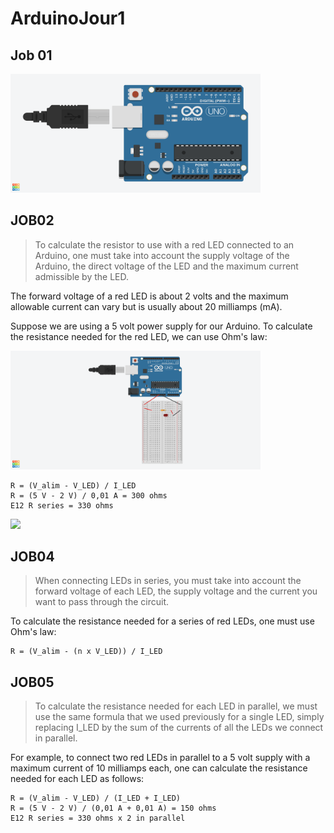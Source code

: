 # ArduinoJour1

## Job 01

<img width="400" src="Images/Job01.png">

## JOB02
> To calculate the resistor to use with a red LED connected to an Arduino, one must take into account the supply voltage of the Arduino, the direct voltage of the LED and the maximum current admissible by the LED.

The forward voltage of a red LED is about 2 volts and the maximum allowable current can vary but is usually about 20 milliamps (mA).

Suppose we are using a 5 volt power supply for our Arduino. To calculate the resistance needed for the red LED, we can use Ohm's law:

<img width="400" src="Images/Job02.png">

```
R = (V_alim - V_LED) / I_LED
R = (5 V - 2 V) / 0,01 A = 300 ohms
E12 R series = 330 ohms
```

<img width="400" src="Images/J2.HEIC">

## JOB04
> When connecting LEDs in series, you must take into account the forward voltage of each LED, the supply voltage and the current you want to pass through the circuit.

To calculate the resistance needed for a series of red LEDs, one must use Ohm's law:

```
R = (V_alim - (n x V_LED)) / I_LED
```

## JOB05

> To calculate the resistance needed for each LED in parallel, we must use the same formula that we used previously for a single LED, simply replacing I_LED by the sum of the currents of all the LEDs we connect in parallel.

For example, to connect two red LEDs in parallel to a 5 volt supply with a maximum current of 10 milliamps each, one can calculate the resistance needed for each LED as follows:

```
R = (V_alim - V_LED) / (I_LED + I_LED)
R = (5 V - 2 V) / (0,01 A + 0,01 A) = 150 ohms
E12 R series = 330 ohms x 2 in parallel
```
